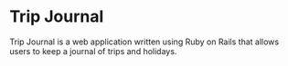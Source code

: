 # Trip Journal

Trip Journal is a web application written using Ruby on Rails that allows users to keep a journal of trips and holidays. 
